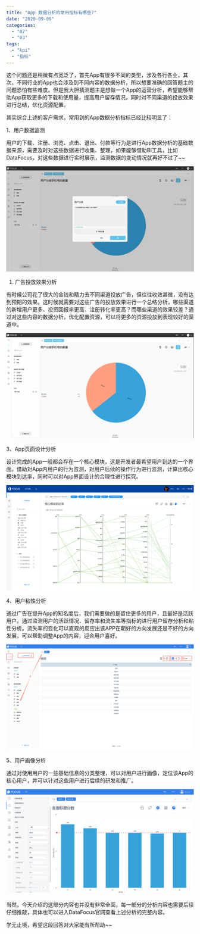 ```yaml
---
title: "App 数据分析的常用指标有哪些?"
date: "2020-09-09"
categories: 
  - "07"
  - "03"
tags: 
  - "kpi"
  - "指标"
---
```


这个问题还是稍微有点宽泛了，首先App有很多不同的类型，涉及各行各业，其次，不同行业的App也会涉及到不同内容的数据分析，所以想要准确的回答题主的问题恐怕有些难度。但是我大胆猜测题主是想做一个App的运营分析，希望能够帮助App获取更多的下载和使用量，提高用户留存情况，同时对不同渠道的投放效果进行总结，优化资源配置。

其实综合上述的客户需求，常用到的App数据分析指标已经比较明显了：

1、用户数据监测

用户的下载、注册、浏览、点击、退出、付款等行为是进行App数据分析的基础数据来源，需要及时对这些数据进行收集、整理，如果能够借助BI工具，比如DataFocus，对这些数据进行实时展示，监测数据的变动情况就再好不过了~~

![](images/word-image-124.png)

1. 广告投放效果分析

有时候公司花了很大的金钱和精力去不同渠道投放广告，但往往收效甚微，没有达到预期的效果。这时候就需要对这些广告的投放效果进行一个总结分析，哪些渠道的新增用户更多、投资回报率更高、注册转化率更高？而哪些渠道的效果较差？通过对这些内容的数据分析，优化配置资源，可以将更多的资源投放到表现较好的渠道中。

![](images/word-image-125.png)

3、App页面设计分析

设计完成的App一般都会存在一个核心模块，这是开发者最希望用户到达的一个界面。借助对App内用户的行为监测，对用户后续的操作行为进行监测，计算出核心模块到达率，同时可以对App界面设计的合理性进行探究。

**![C:\Users\FOCUS\Desktop\全行为路径分析\行为路径分析截图\图表7.png](images/c-users-focus-desktop-7-png.png)**

4、用户粘性分析

通过广告在提升App的知名度后，我们需要做的是留住更多的用户，且最好是活跃用户。通过监测用户的活跃情况、留存率和流失率等指标的进行用户留存分析和粘性分析。流失率的变化可以直观的反应出该APP在朝好的方向发展还是不好的方向发展，可以帮助调整App的内容，迎合用户喜好。

![1日活跃](images/1.png)

5、用户画像分析

通过对使用用户的一些基础信息的分类整理，可以对用户进行画像，定位该App的核心用户，并可以针对这些用户进行后续的研发和推广。

![智慧旅游用户画像](images/unnamed-file-5.png)

当然，今天介绍的这部分内容也并没有非常全面，每一部分的分析内容也需要后续仔细推敲，具体也可以进入DataFocus官网查看上述分析的完整内容。

学无止境，希望这段回答对大家能有所帮助~~
